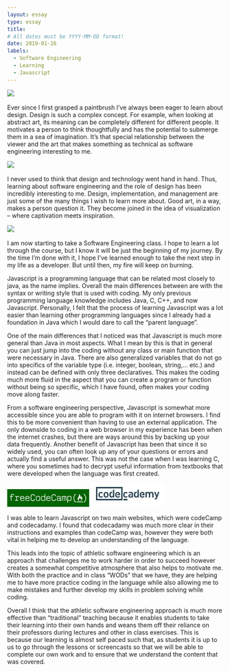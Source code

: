 ```yaml
---
layout: essay
type: essay
title: 
# All dates must be YYYY-MM-DD format!
date: 2019-01-16
labels:
  - Software Engineering
  - Learning
  - Javascript
---
```


<img class="ui tiny left circular floated image" src="../images/paintbrushes.jpg">

Ever since I first grasped a paintbrush I’ve always been eager to learn about design. Design is such a complex concept. For example, when looking at abstract art, its meaning can be completely different for different people. It motivates a person to think thoughtfully and has the potential to submerge them in a sea of imagination. It’s that special relationship between the viewer and the art that makes something as technical as software engineering interesting to me.

<img class="ui tiny left circular floated image" src="../images/design-technology.jpg">

I never used to think that design and technology went hand in hand.  Thus, learning about software engineering and the role of design has been incredibly interesting to me. Design, implementation, and management are just some of the many things I wish to learn more about. Good art, in a way, makes a person question it. They become joined in the idea of visualization – where captivation meets inspiration.

<img class="ui tiny left circular floated image" src="../images/software-code.jpg">

I am now starting to take a Software Engineering class. I hope to learn a lot through the course, but I know it will be just the beginning of my journey. By the time I’m done with it, I hope I’ve learned enough to take the next step in my life as a developer. But until then, my fire will keep on burning.



Javascript is a programming language that can be related most closely to java, as the name implies. Overall the main differences between are with the syntax or writing style that is used with coding. My only previous programming language knowledge includes Java, C, C++, and now Javascript. Personally, I felt that the process of learning Javascript was a lot easier than learning other programming languages since I already had a foundation in Java which I would dare to call the “parent language”. 

One of the main differences that I noticed was that Javascript is much more general than Java in most aspects. What I mean by this is that in general you can just jump into the coding without any class or main function that were necessary in Java. There are also generalized variables that do not go into specifics of the variable type (i.e. integer, boolean, string,… etc.) and instead can be defined with only three declaratives. This makes the coding much more fluid in the aspect that you can create a program or function without being so specific, which I have found, often makes your coding move along faster.

From a software engineering perspective, Javascript is somewhat more accessible since you are able to program with it on internet browsers. I find this to be more convenient than having to use an external application. The only downside to coding in a web browser in my experience has been when the internet crashes, but there are ways around this by backing up your data frequently. Another benefit of Javascript has been that since it so widely used, you can often look up any of your questions or errors and actually find a useful answer. This was not the case when I was learning C, where you sometimes had to decrypt useful information from textbooks that were developed when the language was first created. 

<img class="ui tiny left circular floated image" src="../images/freeCodeCamp.jpg">
<img class="ui tiny left circular floated image" src="../images/codecademy.jpg">

I was able to learn Javascript on two main websites, which were codeCamp and codecadamy. I found that codecadamy was much more clear in their instructions and examples than codeCamp was, however they were both vital in helping me to develop an understanding of the language. 

This leads into the topic of athletic software engineering which is an approach that challenges me to work harder in order to succeed however creates a somewhat competitive atmosphere that also helps to motivate me. With both the practice and in class “WODs” that we have, they are helping me to have more practice coding in the language while also allowing me to make mistakes and further develop my skills in problem solving while coding. 

Overall I think that the athletic software engineering approach is much more effective than “traditional” teaching because it enables students to take their learning into their own hands and weans them off their reliance on their professors during lectures and other in class exercises. This is because our learning is almost self paced such that, as students it is up to us to go through the lessons or screencasts so that we will be able to complete our own work and to ensure that we understand the content that was covered.


